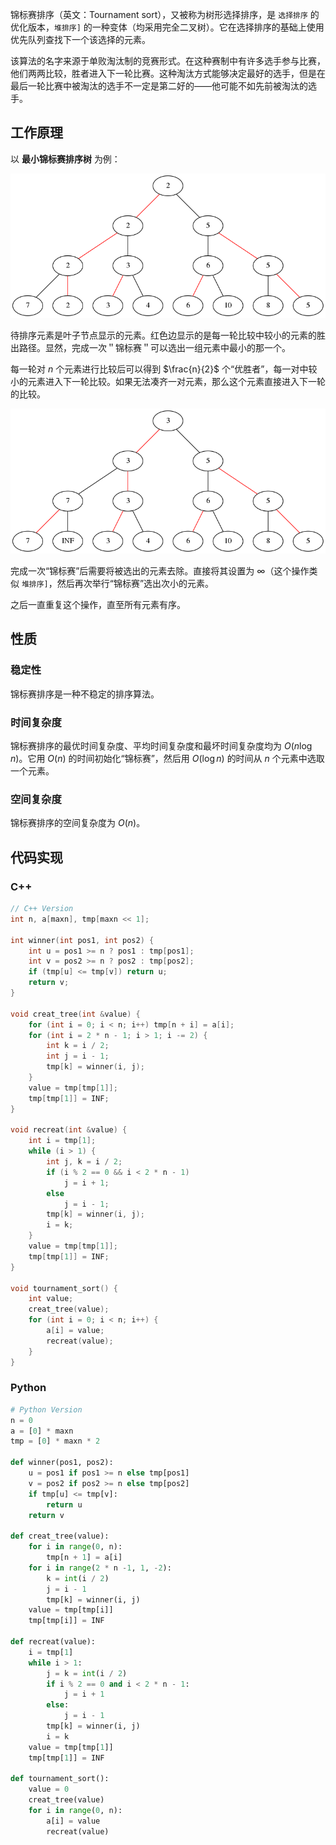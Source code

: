 
锦标赛排序（英文：Tournament sort），又被称为树形选择排序，是 `选择排序` 的优化版本，`堆排序]` 的一种变体（均采用完全二叉树）。它在选择排序的基础上使用优先队列查找下一个该选择的元素。

该算法的名字来源于单败淘汰制的竞赛形式。在这种赛制中有许多选手参与比赛，他们两两比较，胜者进入下一轮比赛。这种淘汰方式能够决定最好的选手，但是在最后一轮比赛中被淘汰的选手不一定是第二好的——他可能不如先前被淘汰的选手。

## 工作原理

以 **最小锦标赛排序树** 为例：

![tournament-sort1](./images/tournament-sort1.png)

待排序元素是叶子节点显示的元素。红色边显示的是每一轮比较中较小的元素的胜出路径。显然，完成一次＂锦标赛＂可以选出一组元素中最小的那一个。

每一轮对 $n$ 个元素进行比较后可以得到 $\frac{n}{2}$ 个“优胜者”，每一对中较小的元素进入下一轮比较。如果无法凑齐一对元素，那么这个元素直接进入下一轮的比较。

![tournament-sort2](./images/tournament-sort2.png)

完成一次“锦标赛”后需要将被选出的元素去除。直接将其设置为 $\infty$（这个操作类似 `堆排序]`，然后再次举行“锦标赛”选出次小的元素。

之后一直重复这个操作，直至所有元素有序。

## 性质

### 稳定性

锦标赛排序是一种不稳定的排序算法。

### 时间复杂度

锦标赛排序的最优时间复杂度、平均时间复杂度和最坏时间复杂度均为 $O(n\log n)$。它用 $O(n)$ 的时间初始化“锦标赛”，然后用 $O(\log n)$ 的时间从 $n$ 个元素中选取一个元素。

### 空间复杂度

锦标赛排序的空间复杂度为 $O(n)$。

## 代码实现

<!-- tabs:start -->
### **C++**

```cpp
// C++ Version
int n, a[maxn], tmp[maxn << 1];

int winner(int pos1, int pos2) {
    int u = pos1 >= n ? pos1 : tmp[pos1];
    int v = pos2 >= n ? pos2 : tmp[pos2];
    if (tmp[u] <= tmp[v]) return u;
    return v;
}

void creat_tree(int &value) {
    for (int i = 0; i < n; i++) tmp[n + i] = a[i];
    for (int i = 2 * n - 1; i > 1; i -= 2) {
        int k = i / 2;
        int j = i - 1;
        tmp[k] = winner(i, j);
    }
    value = tmp[tmp[1]];
    tmp[tmp[1]] = INF;
}

void recreat(int &value) {
    int i = tmp[1];
    while (i > 1) {
        int j, k = i / 2;
        if (i % 2 == 0 && i < 2 * n - 1)
            j = i + 1;
        else
            j = i - 1;
        tmp[k] = winner(i, j);
        i = k;
    }
    value = tmp[tmp[1]];
    tmp[tmp[1]] = INF;
}

void tournament_sort() {
    int value;
    creat_tree(value);
    for (int i = 0; i < n; i++) {
        a[i] = value;
        recreat(value);
    }
}
```

### **Python**

```python
# Python Version
n = 0
a = [0] * maxn
tmp = [0] * maxn * 2

def winner(pos1, pos2):
    u = pos1 if pos1 >= n else tmp[pos1]
    v = pos2 if pos2 >= n else tmp[pos2]
    if tmp[u] <= tmp[v]:
        return u
    return v

def creat_tree(value):
    for i in range(0, n):
        tmp[n + 1] = a[i]
    for i in range(2 * n -1, 1, -2):
        k = int(i / 2)
        j = i - 1
        tmp[k] = winner(i, j)
    value = tmp[tmp[i]]
    tmp[tmp[i]] = INF

def recreat(value):
    i = tmp[1]
    while i > 1:
        j = k = int(i / 2)
        if i % 2 == 0 and i < 2 * n - 1:
            j = i + 1
        else:
            j = i - 1
        tmp[k] = winner(i, j)
        i = k
    value = tmp[tmp[1]]
    tmp[tmp[1]] = INF

def tournament_sort():
    value = 0
    creat_tree(value)
    for i in range(0, n):
        a[i] = value
        recreat(value)
```
<!-- tabs:end -->